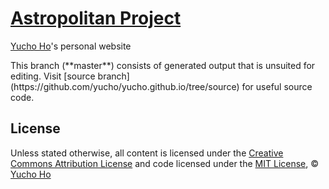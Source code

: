 # [Astropolitan Project](http://yuchoho.com)
[Yucho Ho](https://github.com/yucho)'s personal website

<div class="flash flash-warn flash-with-icon">
  <span class="octicon octicon-alert"></span>
  This branch (**master**) consists of generated output that is unsuited for editing. Visit [source branch](https://github.com/yucho/yucho.github.io/tree/source) for useful source code.
</div>


## License

Unless stated otherwise, all content is licensed under the [Creative Commons Attribution License](http://creativecommons.org/licenses/by/3.0/) and code licensed under the [MIT License](http://creativecommons.org/licenses/MIT/), © [Yucho Ho](http://yuchoho.com)
